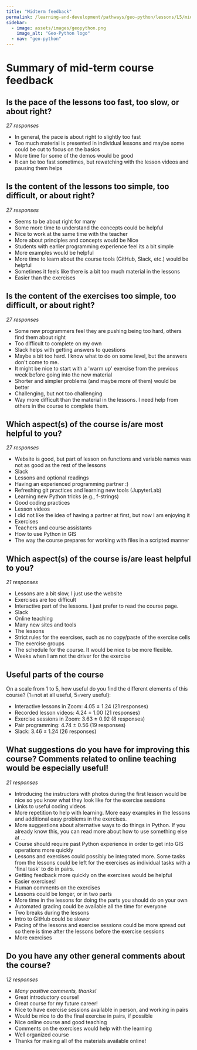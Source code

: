 ```yaml
---
title: "Midterm feedback"
permalink: /learning-and-development/pathways/geo-python/lessons/L5/midterm-feedback/
sidebar:
  - image: assets/images/geopython.png
    image_alt: "Geo-Python logo"
  - nav: "geo-python"
---
```



# Summary of mid-term course feedback

## Is the pace of the lessons too fast, too slow, or about right?

*27 responses*

-   In general, the pace is about right to slightly too fast
-   Too much material is presented in individual lessons and maybe some
    could be cut to focus on the basics
-   More time for some of the demos would be good
-   It can be too fast sometimes, but rewatching with the lesson videos
    and pausing them helps

## Is the content of the lessons too simple, too difficult, or about right?

*27 responses*

-   Seems to be about right for many
-   Some more time to understand the concepts could be helpful
-   Nice to work at the same time with the teacher
-   More about principles and concepts would be Nice
-   Students with earlier programming experience feel its a bit simple
-   More examples would be helpful
-   More time to learn about the course tools (GitHub, Slack, etc.)
    would be helpful
-   Sometimes it feels like there is a bit too much material in the
    lessons
-   Easier than the exercises

## Is the content of the exercises too simple, too difficult, or about right?

*27 responses*

-   Some new programmers feel they are pushing being too hard, others
    find them about right
-   Too difficult to complete on my own
-   Slack helps with getting answers to questions
-   Maybe a bit too hard. I know what to do on some level, but the
    answers don\'t come to me.
-   It might be nice to start with a \'warm up\' exercise from the
    previous week before going into the new material
-   Shorter and simpler problems (and maybe more of them) would be
    better
-   Challenging, but not too challenging
-   Way more difficult than the material in the lessons. I need help
    from others in the course to complete them.

## Which aspect(s) of the course is/are most helpful to you?

*27 responses*

-   Website is good, but part of lesson on functions and variable names
    was not as good as the rest of the lessons
-   Slack
-   Lessons and optional readings
-   Having an experienced programming partner :)
-   Refreshing git practices and learning new tools (JupyterLab)
-   Learning new Python tricks (e.g., f-strings)
-   Good coding practices
-   Lesson videos
-   I did not like the idea of having a partner at first, but now I am
    enjoying it
-   Exercises
-   Teachers and course assistants
-   How to use Python in GIS
-   The way the course prepares for working with files in a scripted
    manner

## Which aspect(s) of the course is/are least helpful to you?

*21 responses*

-   Lessons are a bit slow, I just use the website
-   Exercises are too difficult
-   Interactive part of the lessons. I just prefer to read the course
    page.
-   Slack
-   Online teaching
-   Many new sites and tools
-   The lessons
-   Strict rules for the exercises, such as no copy/paste of the
    exercise cells
-   The exercise groups
-   The schedule for the course. It would be nice to be more flexible.
-   Weeks when I am not the driver for the exercise

## Useful parts of the course

On a scale from 1 to 5, how useful do you find the different elements of
this course? (1=not at all useful, 5=very useful):

-   Interactive lessons in Zoom: 4.05 ± 1.24 (21 responses)
-   Recorded lesson videos: 4.24 ± 1.00 (21 responses)
-   Exercise sessions in Zoom: 3.63 ± 0.92 (8 responses)
-   Pair programming: 4.74 ± 0.56 (19 responses)
-   Slack: 3.46 ± 1.24 (26 responses)

## What suggestions do you have for improving this course? Comments related to online teaching would be especially useful!

*21 responses*

-   Introducing the instructors with photos during the first lesson
    would be nice so you know what they look like for the exercise
    sessions
-   Links to useful coding videos
-   More repetition to help with learning. More easy examples in the
    lessons and additional easy problems in the exercises.
-   More suggestions about alternative ways to do things in Python. If
    you already know this, you can read more about how to use something
    else at \...
-   Course should require past Python experience in order to get into
    GIS operations more quickly
-   Lessons and exercises could possibly be integrated more. Some tasks
    from the lessons could be left for the exercises as individual tasks
    with a \'final task\' to do in pairs.
-   Getting feedback more quickly on the exercises would be helpful
-   Easier exercises!
-   Human comments on the exercises
-   Lessons could be longer, or in two parts
-   More time in the lessons for doing the parts you should do on your
    own
-   Automated grading could be available all the time for everyone
-   Two breaks during the lessons
-   Intro to GitHub could be slower
-   Pacing of the lessons and exercise sessions could be more spread out
    so there is time after the lessons before the exercise sessions
-   More exercises

## Do you have any other general comments about the course?

*12 responses*

-   *Many positive comments, thanks!*
-   Great introductory course!
-   Great course for my future career!
-   Nice to have exercise sessions available in person, and working in
    pairs
-   Would be nice to do the final exercise in pairs, if possible
-   Nice online course and good teaching
-   Comments on the exercises would help with the learning
-   Well organized course
-   Thanks for making all of the materials available online!
